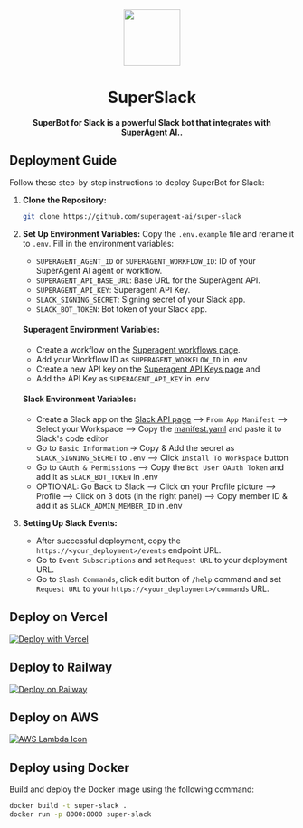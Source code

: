 <div align="center">
	<img width="100px" src="https://github.com/homanp/superagent/assets/2464556/eb51fa38-4a2a-4c41-b348-d3c1abc04234" />
	<h1>SuperSlack</h1>
	<p>
		<b>SuperBot for Slack is a powerful Slack bot that integrates with SuperAgent AI..</b>
	</p>
</div>

## Deployment Guide

Follow these step-by-step instructions to deploy SuperBot for Slack:

1. **Clone the Repository:**
   ```bash
   git clone https://github.com/superagent-ai/super-slack
   ```

2. **Set Up Environment Variables:**
   Copy the `.env.example` file and rename it to `.env`. Fill in the environment variables:

   - `SUPERAGENT_AGENT_ID` or `SUPERAGENT_WORKFLOW_ID`: ID of your SuperAgent AI agent or workflow.
   - `SUPERAGENT_API_BASE_URL`: Base URL for the SuperAgent API.
   - `SUPERAGENT_API_KEY`: Superagent API Key.
   - `SLACK_SIGNING_SECRET`: Signing secret of your Slack app.
   - `SLACK_BOT_TOKEN`: Bot token of your Slack app.

   #### Superagent Environment Variables:
   - Create a workflow on the [Superagent workflows page](https://beta.superagent.sh/workflows).
   - Add your Workflow ID as `SUPERAGENT_WORKFLOW_ID` in .env
   - Create a new API key on the [Superagent API Keys page](https://beta.superagent.sh/settings/api-keys) and 
   - Add the API Key as `SUPERAGENT_API_KEY` in .env

   #### Slack Environment Variables:
   - Create a Slack app on the [Slack API page](https://api.slack.com/apps?new_app=1) --> `From App Manifest` --> Select your Workspace --> Copy the [manifest.yaml](https://github.com/superagent-ai/super-slack/blob/main/manifest.yaml) and paste it to Slack's code editor
   - Go to `Basic Information` -> Copy & Add the secret as `SLACK_SIGNING_SECRET` to `.env` --> Click `Install To Workspace` button
   - Go to `OAuth & Permissions` --> Copy the `Bot User OAuth Token` and add it as `SLACK_BOT_TOKEN` in .env
   - OPTIONAL: Go Back to Slack --> Click on your Profile picture --> Profile --> Click on 3 dots (in the right panel) --> Copy member ID 
   & add it as `SLACK_ADMIN_MEMBER_ID` in .env

3. **Setting Up Slack Events:**
   - After successful deployment, copy the `https://<your_deployment>/events` endpoint URL.
   - Go to `Event Subscriptions` and set `Request URL` to your deployment URL.
   - Go to `Slash Commands`, click edit button of `/help` command and set `Request URL` to your `https://<your_deployment>/commands` URL. 

## Deploy on Vercel
[![Deploy with Vercel](https://vercel.com/button)](https://vercel.com/new/clone?repository-url=https://github.com/superagent-ai/super-slack)

## Deploy to Railway
[![Deploy on Railway](https://railway.app/button.svg)](https://railway.app/template/q14UEX)

## Deploy on AWS
<a href="./docs/deploy/aws-lambda.md">
  <img src="./public/assets/aws-lambda.svg" alt="AWS Lambda Icon">
</a>

## Deploy using Docker
Build and deploy the Docker image using the following command:

```bash
docker build -t super-slack .
docker run -p 8000:8000 super-slack
```
